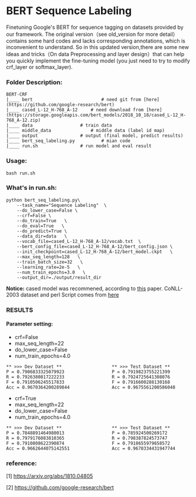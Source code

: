 # BERT Sequence Labeling
Finetuning Google's BERT for sequence tagging on datasets provided by our framework. The original version（see old_version for more detail）contains some hard codes and lacks corresponding annotations, which is inconvenient to understand. So in this updated version,there are some new ideas and tricks（On data Preprocessing and layer design）that can help you quickly implement the fine-tuning model (you just need to try to modify crf_layer or softmax_layer).

### Folder Description:
```
BERT-CRF
|____ bert                          # need git from [here](https://github.com/google-research/bert)
|____ cased_L-12_H-768_A-12	    # need download from [here](https://storage.googleapis.com/bert_models/2018_10_18/cased_L-12_H-768_A-12.zip)
|____ data		            # train data
|____ middle_data	            # middle data (label id map)
|____ output			    # output (final model, predict results)
|____ bert_seq_labeling.py		    # mian code
|____ run.sh    		    # run model and eval result

```


### Usage:
```
bash run.sh
```

### What's in run.sh:
```
python bert_seq_labeling.py\
    --task_name="Sequence Labeling"  \
    --do_lower_case=False \
    --crf=False \
    --do_train=True   \
    --do_eval=True   \
    --do_predict=True \
    --data_dir=data   \
    --vocab_file=cased_L-12_H-768_A-12/vocab.txt  \
    --bert_config_file=cased_L-12_H-768_A-12/bert_config.json \
    --init_checkpoint=cased_L-12_H-768_A-12/bert_model.ckpt   \
    --max_seq_length=128   \
    --train_batch_size=32   \
    --learning_rate=2e-5   \
    --num_train_epochs=3.0   \
    --output_dir=./output/result_dir
```

**Notice:** cased model was recommened, according to [this](https://arxiv.org/abs/1810.04805) paper. CoNLL-2003 dataset and perl Script comes from [here](https://www.clips.uantwerpen.be/conll2003/ner/)


### RESULTS
#### Parameter setting:
* crf=False
* max_seq_length=22
* do_lower_case=False
* num_train_epochs=4.0
```
** >>> Dev Dataset **                   ** >>> Test Dataset **
P = 0.7906833325079923                  P = 0.7919823755221399
R = 0.7926380817222233                  R = 0.7924725641308076
F = 0.7910506245517833                  F = 0.7916600288130168
Acc = 0.9670364200289844                Acc = 0.9675561200586048
```

* crf=True
* max_seq_length=22
* do_lower_case=False
* num_train_epochs=4.0
```
** >>> Dev Dataset **                   ** >>> Test Dataset **
P = 0.7848891464980013                  P = 0.785924500269172
R = 0.7979176083810365                  R = 0.798387824573747
F = 0.7910808622390874                  F = 0.7918655979658572
Acc = 0.9662644075142551                Acc = 0.9670334431947744
```


### reference:

[1] https://arxiv.org/abs/1810.04805

[2] https://github.com/google-research/bert